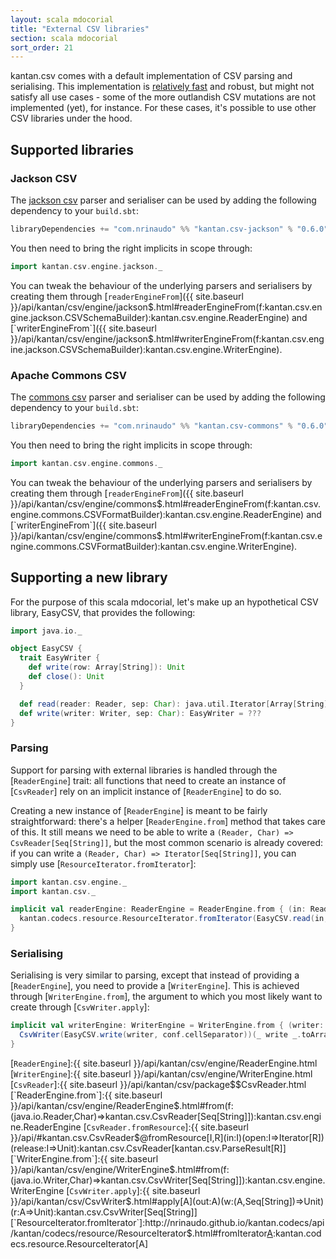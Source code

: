 ```yaml
---
layout: scala mdocorial
title: "External CSV libraries"
section: scala mdocorial
sort_order: 21
---
```


kantan.csv comes with a default implementation of CSV parsing and serialising. This implementation is
[relatively fast](benchmarks.html) and robust, but might not satisfy all use cases - some of the more outlandish CSV
mutations are not implemented (yet), for instance. For these cases, it's possible to use other CSV libraries under the
hood.

## Supported libraries

### Jackson CSV

The [jackson csv] parser and serialiser can be used by adding the following dependency to your `build.sbt`:

```scala
libraryDependencies += "com.nrinaudo" %% "kantan.csv-jackson" % "0.6.0"
```

You then need to bring the right implicits in scope through:

```scala
import kantan.csv.engine.jackson._
```

You can tweak the behaviour of the underlying parsers and serialisers by creating them through
[`readerEngineFrom`]({{ site.baseurl }}/api/kantan/csv/engine/jackson$.html#readerEngineFrom(f:kantan.csv.engine.jackson.CSVSchemaBuilder):kantan.csv.engine.ReaderEngine)
and [`writerEngineFrom`]({{ site.baseurl }}/api/kantan/csv/engine/jackson$.html#writerEngineFrom(f:kantan.csv.engine.jackson.CSVSchemaBuilder):kantan.csv.engine.WriterEngine).


### Apache Commons CSV

The [commons csv] parser and serialiser can be used by adding the following dependency to your `build.sbt`:

```scala
libraryDependencies += "com.nrinaudo" %% "kantan.csv-commons" % "0.6.0"
```

You then need to bring the right implicits in scope through:

```scala
import kantan.csv.engine.commons._
```

You can tweak the behaviour of the underlying parsers and serialisers by creating them through
[`readerEngineFrom`]({{ site.baseurl }}/api/kantan/csv/engine/commons$.html#readerEngineFrom(f:kantan.csv.engine.commons.CSVFormatBuilder):kantan.csv.engine.ReaderEngine)
and [`writerEngineFrom`]({{ site.baseurl }}/api/kantan/csv/engine/commons$.html#writerEngineFrom(f:kantan.csv.engine.commons.CSVFormatBuilder):kantan.csv.engine.WriterEngine).


## Supporting a new library

For the purpose of this scala mdocorial, let's make up an hypothetical CSV library, EasyCSV, that provides the following:

```scala
import java.io._

object EasyCSV {
  trait EasyWriter {
    def write(row: Array[String]): Unit
    def close(): Unit
  }

  def read(reader: Reader, sep: Char): java.util.Iterator[Array[String]] with Closeable = ???
  def write(writer: Writer, sep: Char): EasyWriter = ???
}
```


### Parsing

Support for parsing with external libraries is handled through the [`ReaderEngine`] trait: all functions that need
to create an instance of [`CsvReader`] rely on an implicit instance of [`ReaderEngine`] to do so.

Creating a new instance of [`ReaderEngine`] is meant to be fairly straightforward: there's a helper
[`ReaderEngine.from`] method that takes care of this. It still means we need to be able to write a
`(Reader, Char) => CsvReader[Seq[String]]`, but the most common scenario is already covered: if you can write a
`(Reader, Char) => Iterator[Seq[String]]`, you can simply use [`ResourceIterator.fromIterator`]:

```scala
import kantan.csv.engine._
import kantan.csv._

implicit val readerEngine: ReaderEngine = ReaderEngine.from { (in: Reader, conf: CsvConfiguration) =>
  kantan.codecs.resource.ResourceIterator.fromIterator(EasyCSV.read(in, conf.cellSeparator))
}
```

### Serialising

Serialising is very similar to parsing, except that instead of providing a [`ReaderEngine`], you need to provide a
[`WriterEngine`]. This is achieved through [`WriterEngine.from`], the argument to which you most likely want to create
through [`CsvWriter.apply`]:

```scala
implicit val writerEngine: WriterEngine = WriterEngine.from { (writer: Writer, conf: CsvConfiguration) =>
  CsvWriter(EasyCSV.write(writer, conf.cellSeparator))(_ write _.toArray)(_.close())
}
```

[commons csv]:https://commons.apache.org/proper/commons-csv/
[jackson csv]:https://github.com/FasterXML/jackson-dataformat-csv
[opencsv]:http://opencsv.sourceforge.net

[`ReaderEngine`]:{{ site.baseurl }}/api/kantan/csv/engine/ReaderEngine.html
[`WriterEngine`]:{{ site.baseurl }}/api/kantan/csv/engine/WriterEngine.html
[`CsvReader`]:{{ site.baseurl }}/api/kantan/csv/package$$CsvReader.html
[`ReaderEngine.from`]:{{ site.baseurl }}/api/kantan/csv/engine/ReaderEngine$.html#from(f:(java.io.Reader,Char)=>kantan.csv.CsvReader[Seq[String]]):kantan.csv.engine.ReaderEngine
[`CsvReader.fromResource`]:{{ site.baseurl }}/api/#kantan.csv.CsvReader$@fromResource[I,R](in:I)(open:I=>Iterator[R])(release:I=>Unit):kantan.csv.CsvReader[kantan.csv.ParseResult[R]]
[`WriterEngine.from`]:{{ site.baseurl }}/api/kantan/csv/engine/WriterEngine$.html#from(f:(java.io.Writer,Char)=>kantan.csv.CsvWriter[Seq[String]]):kantan.csv.engine.WriterEngine
[`CsvWriter.apply`]:{{ site.baseurl }}/api/kantan/csv/CsvWriter$.html#apply[A](out:A)(w:(A,Seq[String])=>Unit)(r:A=>Unit):kantan.csv.CsvWriter[Seq[String]]
[`ResourceIterator.fromIterator`]:http://nrinaudo.github.io/kantan.codecs/api/kantan/codecs/resource/ResourceIterator$.html#fromIterator[A](as:Iterator[A]):kantan.codecs.resource.ResourceIterator[A]
